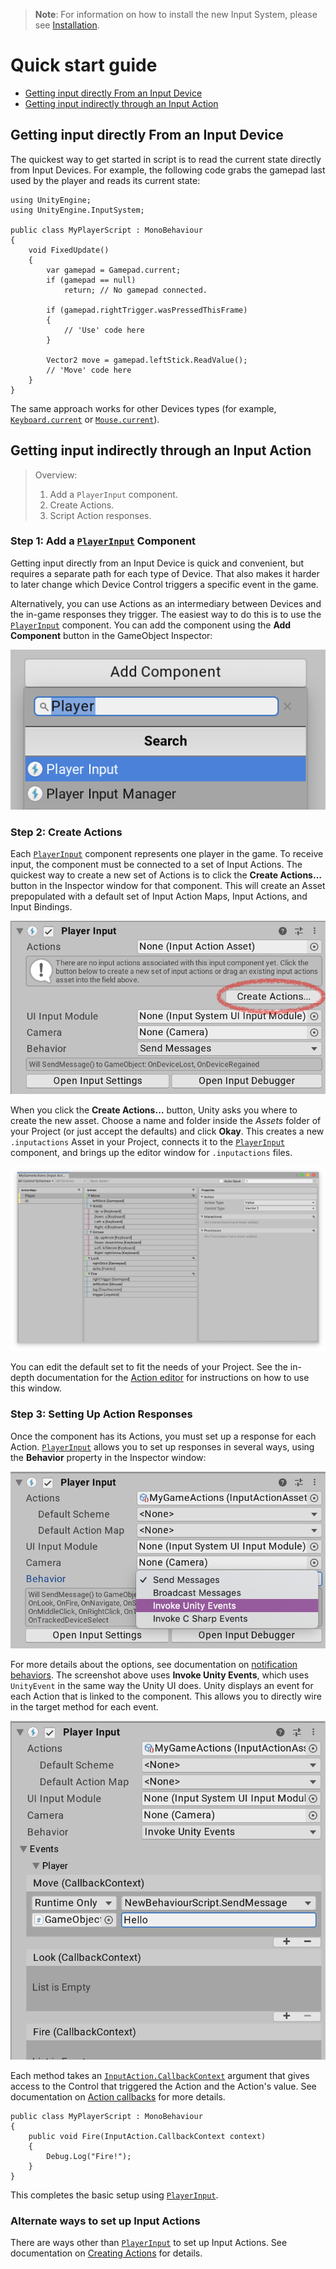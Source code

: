 >__Note__: For information on how to install the new Input System, please see [Installation](Installation.md).

# Quick start guide

* [Getting input directly From an Input Device](#getting-input-directly-from-an-input-device)
* [Getting input indirectly through an Input Action](#getting-input-indirectly-through-an-input-action)

## Getting input directly From an Input Device

The quickest way to get started in script is to read the current state directly from Input Devices. For example, the following code grabs the gamepad last used by the player and reads its current state:

```CSharp
using UnityEngine;
using UnityEngine.InputSystem;

public class MyPlayerScript : MonoBehaviour
{
    void FixedUpdate()
    {
        var gamepad = Gamepad.current;
        if (gamepad == null)
            return; // No gamepad connected.

        if (gamepad.rightTrigger.wasPressedThisFrame)
        {
            // 'Use' code here
        }

        Vector2 move = gamepad.leftStick.ReadValue();
        // 'Move' code here
    }
}
```

The same approach works for other Devices types (for example, [`Keyboard.current`](../api/UnityEngine.InputSystem.Keyboard.html) or [`Mouse.current`](../api/UnityEngine.InputSystem.Mouse.html)).

## Getting input indirectly through an Input Action

>Overview:
>1. Add a `PlayerInput` component.
>2. Create Actions.
>3. Script Action responses.

### Step 1: Add a [`PlayerInput`](Components.md) Component

Getting input directly from an Input Device is quick and convenient, but requires a separate path for each type of Device. That also makes it harder to later change which Device Control triggers a specific event in the game.

Alternatively, you can use Actions as an intermediary between Devices and the in-game responses they trigger. The easiest way to do this is to use the [`PlayerInput`](Components.md) component. You can add the component using the __Add Component__ button in the GameObject Inspector:

![Add Player Input Component](Images/AddPlayerInput.png)

### Step 2: Create Actions

Each [`PlayerInput`](Components.md) component represents one player in the game. To receive input, the component must be connected to a set of Input Actions. The quickest way to create a new set of Actions is to click the __Create Actions…__ button in the Inspector window for that component. This will create an Asset prepopulated with a default set of Input Action Maps, Input Actions, and Input Bindings.

![Create Actions from Player Input Component](Images/PlayerInputCreateActions.png)

When you click the __Create Actions…__ button, Unity asks you where to create the new asset. Choose a name and folder inside the *Assets* folder of your Project (or just accept the defaults) and click __Okay__. This creates a new `.inputactions` Asset in your Project, connects it to the [`PlayerInput`](Components.md) component, and brings up the editor window for `.inputactions` files.

![MyGameActions](Images/MyGameActions.png)

You can edit the default set to fit the needs of your Project. See the in-depth documentation for the [Action editor](ActionAssets.md#editing-input-action-assets) for instructions on how to use this window.

### Step 3: Setting Up Action Responses

Once the component has its Actions, you must set up a response for each Action. [`PlayerInput`](Components.md) allows you to set up responses in several ways, using the __Behavior__ property in the Inspector window:

![PlayerInput Notification Behavior](Images/PlayerInputNotificationBehaviors.png)

For more details about the options, see documentation on [notification behaviors](Components.md#notification-behaviors). The screenshot above uses __Invoke Unity Events__, which uses `UnityEvent` in the same way the Unity UI does. Unity displays an event for each Action that is linked to the component. This allows you to directly wire in the target method for each event.

![PlayerInput Action Events](Images/MyPlayerActionEvents.png)

Each method takes an [`InputAction.CallbackContext`](../api/UnityEngine.InputSystem.InputAction.CallbackContext.html) argument that gives access to the Control that triggered the Action and the Action's value. See documentation on  [Action  callbacks](Actions.md#started-performed-and-canceled-callbacks) for more details.

```CSharp
public class MyPlayerScript : MonoBehaviour
{
    public void Fire(InputAction.CallbackContext context)
    {
        Debug.Log("Fire!");
    }
}
```

This completes the basic setup using [`PlayerInput`](Components.md).

### Alternate ways to set up Input Actions

There are ways other than [`PlayerInput`](Components.md) to set up Input Actions. See documentation on [Creating Actions](Actions.md#creating-actions) for details.
